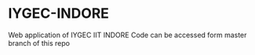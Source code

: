 # IYGEC-INDORE
Web application of IYGEC IIT INDORE
Code can be accessed form master branch of this repo
